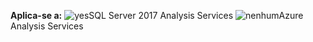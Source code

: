 **Aplica-se a:** ![yes](media/yes.png)SQL Server 2017 Analysis Services ![nenhum](media/no.png)Azure Analysis Services